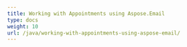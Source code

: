 ```yaml
---
title: Working with Appointments using Aspose.Email
type: docs
weight: 10
url: /java/working-with-appointments-using-aspose-email/
---
```

